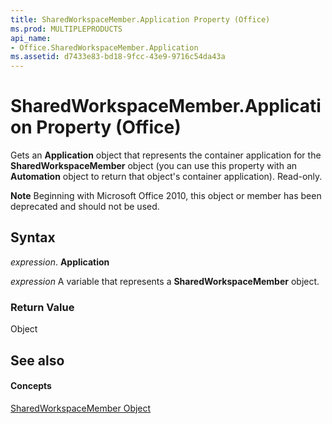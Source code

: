 ```yaml
---
title: SharedWorkspaceMember.Application Property (Office)
ms.prod: MULTIPLEPRODUCTS
api_name:
- Office.SharedWorkspaceMember.Application
ms.assetid: d7433e83-bd18-9fcc-43e9-9716c54da43a
---
```



# SharedWorkspaceMember.Application Property (Office)

Gets an  **Application** object that represents the container application for the **SharedWorkspaceMember** object (you can use this property with an **Automation** object to return that object's container application). Read-only.


 **Note**  Beginning with Microsoft Office 2010, this object or member has been deprecated and should not be used.


## Syntax

 _expression_. **Application**

 _expression_ A variable that represents a **SharedWorkspaceMember** object.


### Return Value

Object


## See also


#### Concepts


[SharedWorkspaceMember Object](sharedworkspacemember-object-office.md)

